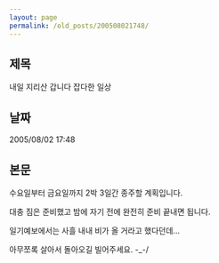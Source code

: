 ```yaml
---
layout: page
permalink: /old_posts/200508021748/
---
```


## 제목
내일 지리산 갑니다 잡다한 일상

## 날짜
2005/08/02 17:48

## 본문

수요일부터 금요일까지 2박 3일간 종주할 계획입니다.

대충 짐은 준비했고 밤에 자기 전에 완전히 준비 끝내면 됩니다.

일기예보에서는 사흘 내내 비가 올 거라고 했다던데...

아무쪼록 살아서 돌아오길 빌어주세요. -_-/